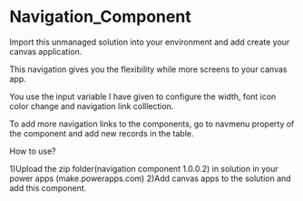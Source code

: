# Navigation_Component
Import this unmanaged solution into your environment and add create your canvas application.

This navigation gives you the flexibility while more screens to your canvas app.

You use the input variable I have given to configure the width, font icon color change and navigation link colllection.

To add more navigation links to the components, go to navmenu property of the component and add new records in the table.


How to use?

1)Upload the zip folder(navigation component  1.0.0.2) in solution in your power apps (make.powerapps.com)
2)Add canvas apps to the solution and add this component.
